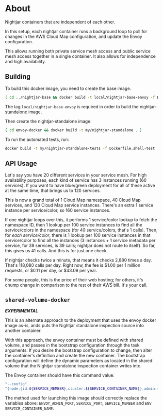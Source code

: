 # About

Nightjar containers that are independent of each other.

In this setup, each nightjar container runs a background loop to poll for changes in the AWS Cloud Map configuration, and update the Envoy configuration.

This allows running both private service mesh access and public service mesh access together in a single container.  It also allows for independence and high availability.

## Building

To build this docker image, you need to create the base image.

```bash
( cd ../nightjar-base && docker build -t local/nightjar-base-envoy -f Dockerfile.envoy . )
```

The tag `local/nightjar-base-envoy` is required in order to build the nightjar-standalone image.

Then create the nightjar-standalone image:

```bash
( cd envoy-docker && docker build -t my/nightjar-standalone . )
```

To run the automated tests, run:

```bash
docker build -t my/nightjar-standalone-tests -f Dockerfile.shell-test . && docker run --rm -it my/nightjar-standalone-tests
```

## API Usage

Let's say you have 20 different services in your service mesh.  For high availability purposes, each kind of service has 3 instances running (60 services).  If you want to have blue/green deployment for all of these active at the same time, that brings us to 120 services.

This is now a grand total of 1 Cloud Map namespace, 40 Cloud Map services, and 120 Cloud Map service instances.  There's an extra 1 service instance per service/color, so 160 service instances.

If one nightjar loops over this, it performs 1 service/color lookup to fetch the namespace ID, then 1 lookup per 100 service instances to find all the service/colors in the namespace (for 40 service/colors, that's 1 calls).  Then, for *each service/color*, there is 1 lookup per 100 service instances in that service/color to find all the instances (3 instances + 1 service metadata per service, for 39 services, is 39 calls; nightjar does not route to itself).  So far, this gives us 41 calls.  And this is for just one check.

If nightjar checks twice a minute, that means it checks 2,880 times a day.  That's 118,080 calls per day.  Right now, the fee is $1.00 per 1 million requests, or $0.11 per day, or $43.09 per year.

For some people, this is the price of their web hosting; for others, it's chump change in comparison to the rest of their AWS bill.  It's your call.


## `shared-volume-docker`

***EXPERIMENTAL***

This is an alternate approach to the deployment that uses the envoy docker image as-is, ands puts the Nightjar standalone inspection source into another container.

With this approach, the envoy container must be defined with shared volume, and passes in the bootstrap configuration through the task arguments.  If you desire the bootstrap configuration to change, then alter the container's definition and create the new container.  The bootstrap configuration will define the dynamic parameters as located in the shared volume that the Nightjar standalone inspection container writes into.  

The Envoy container should have this command value:

```bash
"--config"
"{node:{id:${SERVICE_MEMBER},cluster:${SERVICE_CONTAINER_NAME}},admin:{access_log_path:/dev/stdout,address:{socket_address:{address:0.0.0.0,port_value:${ENVOY_ADMIN_PORT}}}},dynamic_resources:{cds_config:{path:/mnt/envoy-config/active-envoy-config/cds.yaml},lds_config:{path:/mnt/envoy-config/active-envoy-config/lds.yaml}}"
```

The method used for launching this image should correctly replace the variables above: `ENVOY_ADMIN_PORT`, `SERVICE_PORT`, `SERVICE_MEMBER` and `ENV SERVICE_CONTAINER_NAME`.
